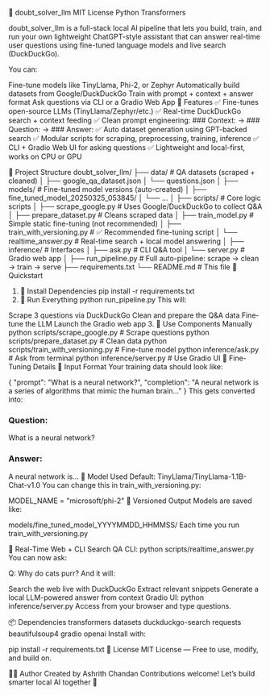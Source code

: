 🧠 doubt_solver_llm
MIT License Python Transformers

doubt_solver_llm is a full-stack local AI pipeline that lets you build, train, and run your own lightweight ChatGPT-style assistant that can answer real-time user questions using fine-tuned language models and live search (DuckDuckGo).

You can:

Fine-tune models like TinyLlama, Phi-2, or Zephyr
Automatically build datasets from Google/DuckDuckGo
Train with prompt + context + answer format
Ask questions via CLI or a Gradio Web App
🚀 Features
✅ Fine-tunes open-source LLMs (TinyLlama/Zephyr/etc.)
✅ Real-time DuckDuckGo search + context feeding
✅ Clean prompt engineering: ### Context: → ### Question: → ### Answer:
✅ Auto dataset generation using GPT-backed search
✅ Modular scripts for scraping, preprocessing, training, inference
✅ CLI + Gradio Web UI for asking questions
✅ Lightweight and local-first, works on CPU or GPU

📁 Project Structure
doubt_solver_llm/
├── data/                     # QA datasets (scraped + cleaned)
│   ├── google_qa_dataset.json
│   └── questions.json
│
├── models/                  # Fine-tuned model versions (auto-created)
│   ├── fine_tuned_model_20250325_053845/
│   └── ...
│
├── scripts/                 # Core logic scripts
│   ├── scrape_google.py          # Uses Google/DuckDuckGo to collect Q&A
│   ├── prepare_dataset.py        # Cleans scraped data
│   ├── train_model.py            # Simple static fine-tuning (not recommended)
│   ├── train_with_versioning.py  # ✅ Recommended fine-tuning script
│   └── realtime_answer.py        # Real-time search + local model answering
│
├── inference/              # Interfaces
│   ├── ask.py              # CLI Q&A tool
│   └── server.py           # Gradio web app
│
├── run_pipeline.py         # Full auto-pipeline: scrape → clean → train → serve
├── requirements.txt
└── README.md               # This file
🧪 Quickstart
1. 🧰 Install Dependencies
pip install -r requirements.txt
2. 🚀 Run Everything
python run_pipeline.py
This will:

Scrape 3 questions via DuckDuckGo
Clean and prepare the Q&A data
Fine-tune the LLM
Launch the Gradio web app
3. 🔁 Use Components Manually
python scripts/scrape_google.py         # Scrape questions
python scripts/prepare_dataset.py       # Clean data
python scripts/train_with_versioning.py # Fine-tune model
python inference/ask.py                 # Ask from terminal
python inference/server.py              # Use Gradio UI
🧠 Fine-Tuning Details
📄 Input Format
Your training data should look like:

{
  "prompt": "What is a neural network?",
  "completion": "A neural network is a series of algorithms that mimic the human brain..."
}
This gets converted into:

### Question:
What is a neural network?

### Answer:
A neural network is...
🧠 Model Used
Default: TinyLlama/TinyLlama-1.1B-Chat-v1.0
You can change this in train_with_versioning.py:

MODEL_NAME = "microsoft/phi-2"
🔁 Versioned Output
Models are saved like:

models/fine_tuned_model_YYYYMMDD_HHMMSS/
Each time you run train_with_versioning.py

🤖 Real-Time Web + CLI Search QA
CLI:
python scripts/realtime_answer.py
You can now ask:

Q: Why do cats purr?
And it will:

Search the web live with DuckDuckGo
Extract relevant snippets
Generate a local LLM-powered answer from context
Gradio UI:
python inference/server.py
Access from your browser and type questions.

📦 Dependencies
transformers
datasets
duckduckgo-search
requests
beautifulsoup4
gradio
openai
Install with:

pip install -r requirements.txt
🔐 License
MIT License — Free to use, modify, and build on.

👨‍💻 Author
Created by Ashrith Chandan
Contributions welcome! Let’s build smarter local AI together 💪
